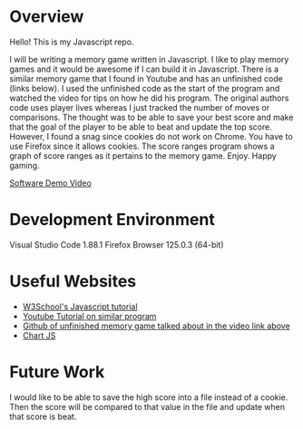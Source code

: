 # Overview

Hello! This is my Javascript repo.

I will be writing a memory game written in Javascript. I like to play memory games and it would be awesome if I can build it in Javascript.
There is a similar memory game that I found in Youtube and has an unfinished code (links below). I used the unfinished code as the start of the program and watched the video for tips on how he did his program. The original authors code uses player lives whereas I just tracked the number of moves or comparisons. The thought was to be able to save your best score and make that the goal of the player to be able to beat and update the top score. However, I found a snag since cookies do not work on Chrome. You have to use Firefox since it allows cookies. The score ranges program shows a graph of score ranges as it pertains to the memory game. 
Enjoy. Happy gaming.


[Software Demo Video](http://youtube.link.goes.here)

# Development Environment

Visual Studio Code 1.88.1
Firefox Browser 125.0.3 (64-bit)

# Useful Websites

- [W3School's Javascript tutorial](https://www.w3schools.com/js/default.asp)
- [Youtube Tutorial on similar program](https://www.youtube.com/watch?v=-tlb4tv4mC4&t=2728s)
- [Github of unfinished memory game talked about in the video link above](https://github.com/developedbyed/memory-game)
- [Chart JS ](https://www.chartjs.org/docs/latest/getting-started/)

# Future Work

I would like to be able to save the high score into a file instead of a cookie. Then the score will be compared to that value in the file and update when that score is beat.